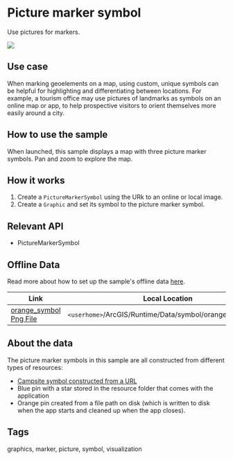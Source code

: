 # Picture marker symbol

Use pictures for markers.

![](screenshot.png)

## Use case

When marking geoelements on a map, using custom, unique symbols can be helpful for highlighting and differentiating between locations. For example, a tourism office may use pictures of landmarks as symbols on an online map or app, to help prospective visitors to orient themselves more easily around a city.

## How to use the sample

When launched, this sample displays a map with three picture marker symbols. Pan and zoom to explore the map.

## How it works

1. Create a `PictureMarkerSymbol` using the URk to an online or local image.
2. Create a `Graphic` and set its symbol to the picture marker symbol.

## Relevant API

* PictureMarkerSymbol

## Offline Data
Read more about how to set up the sample's offline data [here](http://links.esri.com/ArcGISRuntimeQtSamples).

Link | Local Location
---------|-------|
|[orange_symbol Png File](https://www.arcgis.com/home/item.html?id=1c95ea3b6e4843cdbd6ae354efb97f0c)| `<userhome>`/ArcGIS/Runtime/Data/symbol/orange_symbol.png |

## About the data

The picture marker symbols in this sample are all constructed from different types of resources:
 - [Campsite symbol constructed from a URL](http://sampleserver6.arcgisonline.com/arcgis/rest/services/Recreation/FeatureServer/0/images/e82f744ebb069bb35b234b3fea46deae)
 - Blue pin with a star stored in the resource folder that comes with the application
 - Orange pin created from a file path on disk (which is written to disk when the app starts and cleaned up when the app closes).

## Tags

graphics, marker, picture, symbol, visualization